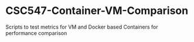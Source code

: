 # CSC547-Container-VM-Comparison
Scripts to test metrics for VM and Docker based Containers for performance comparison

